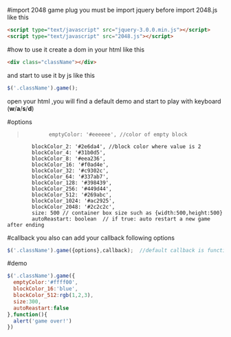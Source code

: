 #import 2048 game plug
you must be import jquery before import 2048.js like this

```html
<script type="text/javascript" src="jquery-3.0.0.min.js"></script>
<script type="text/javascript" src="2048.js"></script>

```

#how to use it
create a dom in your html like this
```html
<div class="className"></div>
```

and start to use it by js like this
```javascript
$('.className').game();
```

open your html ,you will find a default demo and start to play with keyboard (**w**/**a**/**s**/**d**)

#options
>             emptyColor: '#eeeeee', //color of empty block
            blockColor_2: '#2e6da4', //block color where value is 2
            blockColor_4: '#31b0d5',
            blockColor_8: '#eea236',
            blockColor_16: '#f0ad4e',
            blockColor_32: '#c9302c',
            blockColor_64: '#337ab7',
            blockColor_128: '#398439',
            blockColor_256: '#449d44',
            blockColor_512: '#269abc',
            blockColor_1024: '#ac2925',
            blockColor_2048: '#2c2c2c',
            size: 500 // container box size such as {width:500,height:500}
            autoReastart: boolean  // if true: auto restart a new game after ending            
#callback
you also can add your callback following options
```javascript
$('.className').game({options},callback);  //default callback is function(){alert('game over')}
```
#demo
```javascript
$('.className').game({
  emptyColor:'#ffff00',
  blockColor_16:'blue',
  blockColor_512:rgb(1,2,3),
  size:300,
  autoReastart:false
},function(){
  alert('game over!')
})
```
